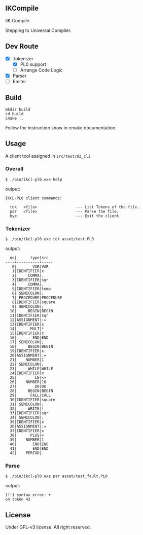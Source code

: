 ## IKCompile

[](https://github.com/timrockefeller/IKCompile/workflows/AutoRelease/badge.svg)

IIK Compile.

Stepping to Universal Complier.

## Dev Route

- [x] Tokenizer
  - [x] PL0 support
  - [ ] Arrange Code Logic
- [x] Parser
- [ ] Emiter

## Build

```shell
mkdir build
cd build
cmake ..
```
Follow the instruction show in cmake documentation.

## Usage

A client tool assigned in `src/test/02_cli`

### Overall

```shell
$ ./bin/ikcl-pl0.exe help
```
output:
```
IKCL-PL0 client commands:

  tok   <file>                 --- List Tokens of the file.
  par   <file>                 --- Parse the file.
  bye                          --- Exit the client.
```
### Tokenizer
```shell
$ ./bin/ikcl-pl0.exe tok asset/test.PL0 
```
output:
```
  no|      type|src
----+----------+-----
   0|       VAR|VAR
   1|IDENTIFIER|x
   2|     COMMA|,
   3|IDENTIFIER|sqr
   4|     COMMA|,
   5|IDENTIFIER|temp
   6| SEMICOLON|;
   7| PROCEDURE|PROCEDURE
   8|IDENTIFIER|square
   9| SEMICOLON|;
  10|     BEGIN|BEGIN
  11|IDENTIFIER|sqr
  12|ASSIGNMENT|:=
  13|IDENTIFIER|x
  14|      MULT|*
  15|IDENTIFIER|x
  16|       END|END
  17| SEMICOLON|;
  18|     BEGIN|BEGIN
  19|IDENTIFIER|x
  20|ASSIGNMENT|:=
  21|    NUMBER|1
  22| SEMICOLON|;
  23|     WHILE|WHILE
  24|IDENTIFIER|x
  25|        LE|<=
  26|    NUMBER|10
  27|        DO|DO
  28|     BEGIN|BEGIN
  29|      CALL|CALL
  30|IDENTIFIER|square
  31| SEMICOLON|;
  32|     WRITE|!
  33|IDENTIFIER|sqr
  34| SEMICOLON|;
  35|IDENTIFIER|x
  36|ASSIGNMENT|:=
  37|IDENTIFIER|x
  38|      PLUS|+
  39|    NUMBER|1
  40|       END|END
  41|       END|END
  42|    PERIOD|.
```

### Parse

```shell
$ ./bin/ikcl-pl0.exe par asset/test_fault.PL0 
```
output:
```
[!!] syntax error: +
on token 42
```

## License

Under GPL-v3 license. All right reserved.
